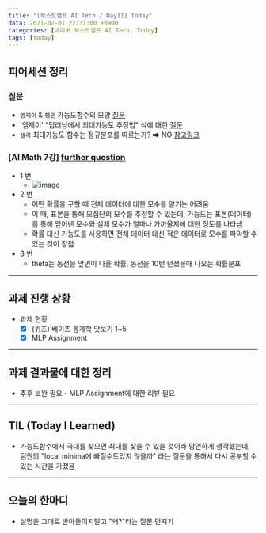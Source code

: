 ```yaml
---
title: "[부스트캠프 AI Tech / Day11] Today"
data: 2021-02-01 22:31:00 +0900
categories: [네이버 부스트캠프 AI Tech, Today]
tags: [today]
---
```



## **피어세션 정리**

### 질문

- `엠제이` & `펭귄` 가능도함수의 모양 [질문](https://github.com/boostcamp-ai-tech-4/peer-session/issues/44)
- '엠제이' "딥러닝에서 최대가능도 추정법" 식에 대한 [질문](https://github.com/boostcamp-ai-tech-4/peer-session/issues/45)
- `샐리` 최대가능도 함수는 정규분포를 따르는가?
  ➡ NO [참고링크](https://datascienceschool.net/02%20mathematics/09.02%20%EC%B5%9C%EB%8C%80%EA%B0%80%EB%8A%A5%EB%8F%84%20%EC%B6%94%EC%A0%95%EB%B2%95.html)

### [AI Math 7강] [further question](https://www.edwith.org/bcaitech1/lecture/339608)

- 1 번
  - ![image](https://user-images.githubusercontent.com/26226101/106432772-87c93980-64b2-11eb-847c-db76e7ed6185.png)
- 2 번
  - 어떤 확률을 구할 때 전체 데이터에 대한 모수를 알기는 어려움
  - 이 때, 표본을 통해 모집단의 모수를 추정할 수 있는데, 가능도는 표본(데이터) 를 통해 얻어낸 모수와 실제 모수가 얼마나 가까울지에 대한 정도를 나타냄
  - 확률 대신 가능도를 사용하면 전체 데이터 대신 적은 데이터로 모수를 파악할 수 있는 것이 장점
- 3 번
  - theta는 동전을 앞면이 나올 확률,  동전을 10번 던졌을때 나오는 확률분포

---

## **과제 진행 상황**

- 과제 현황
  - [X] (퀴즈) 베이즈 통계학 맛보기 1~5
  - [X] MLP Assignment

---

## **과제 결과물에 대한 정리**

- 추후 보완 필요 - MLP Assignment에 대한 리뷰 필요

---

## **TIL (Today I Learned)**

- 가능도함수에서 극대를 찾으면 최대를 찾을 수 있을 것이라 당연하게 생각했는데, 팀원의 "local minima에 빠질수도있지 않을까" 라는 질문을 통해서 다시 공부할 수 있는 시간을 가졌음

---

## **오늘의 한마디**

- 설명을 그대로 받아들이지말고 "왜?"라는 질문 던지기

